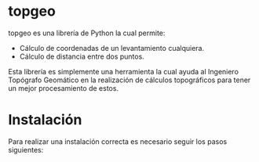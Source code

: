 # topgeo

topgeo es una librería de Python la cual permite:
* Cálculo de coordenadas de un levantamiento cualquiera.
* Cálculo de distancia entre dos puntos.

Esta librería es simplemente una herramienta la cual ayuda al Ingeniero Topógrafo Geomático en la realización de cálculos topográficos para tener un mejor procesamiento de estos.

# Instalación

Para realizar una instalación correcta es necesario seguir los pasos siguientes:
